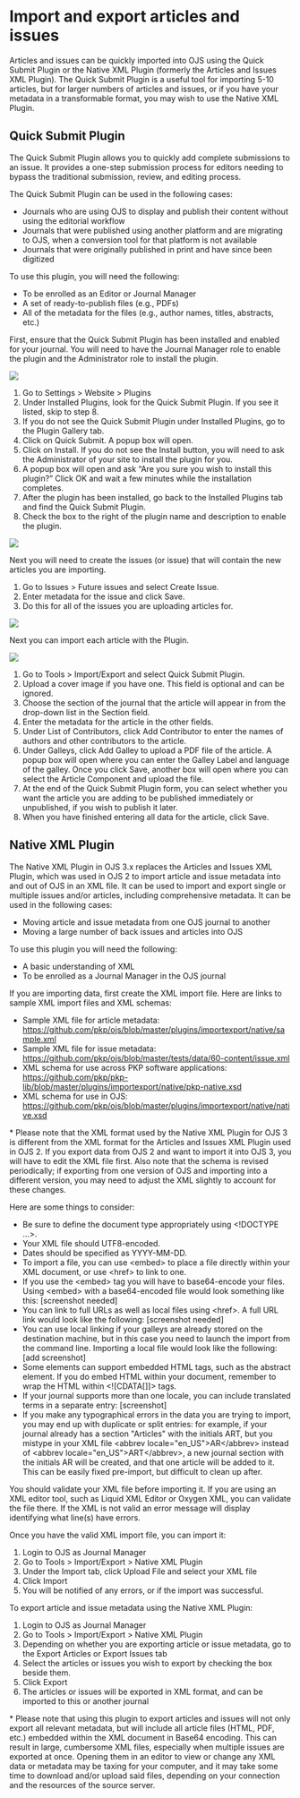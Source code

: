 # Import and export articles and issues

Articles and issues can be quickly imported into OJS using the Quick Submit Plugin or the Native XML Plugin \(formerly the Articles and Issues XML Plugin\).  The Quick Submit Plugin is a useful tool for importing 5-10 articles, but for larger numbers of articles and issues, or if you have your metadata in a transformable format, you may wish to use the Native XML Plugin.

## Quick Submit Plugin

The Quick Submit Plugin allows you to quickly add complete submissions to an issue. It provides a one-step submission process for editors needing to bypass the traditional submission, review, and editing process.

The Quick Submit Plugin can be used in the following cases:

* Journals who are using OJS to display and publish their content without using the editorial workflow
* Journals that were published using another platform and are migrating to OJS, when a conversion tool for that platform is not available
* Journals that were originally published in print and have since been digitized

To use this plugin, you will need the following:

* To be enrolled as an Editor or Journal Manager
* A set of ready-to-publish files \(e.g., PDFs\)
* All of the metadata for the files \(e.g., author names, titles, abstracts, etc.\)

First, ensure that the Quick Submit Plugin has been installed and enabled for your journal.  You will need to have the Journal Manager role to enable the plugin and the Administrator role to install the plugin.

![](../.gitbook/assets/find-plugins.png)

1. Go to Settings &gt; Website &gt; Plugins
2. Under Installed Plugins, look for the Quick Submit Plugin.  If you see it listed, skip to step 8.
3. If you do not see the Quick Submit Plugin under Installed Plugins, go to the Plugin Gallery tab.  
4. Click on Quick Submit.  A popup box will open. 
5. Click on Install.  If you do not see the Install button, you will need to ask the Administrator of your site to install the plugin for you.
6. A popup box will open and ask “Are you sure you wish to install this plugin?”  Click OK and wait a few minutes while the installation completes.
7. After the plugin has been installed, go back to the Installed Plugins tab and find the Quick Submit Plugin.
8. Check the box to the right of the plugin name and description to enable the plugin.

![](../.gitbook/assets/enabled-import-plugins.png)

Next you will need to create the issues \(or issue\) that will contain the new articles you are importing.

1. Go to Issues &gt; Future issues and select Create Issue.
2. Enter metadata for the issue and click Save.
3. Do this for all of the issues you are uploading articles for.

![](../.gitbook/assets/create-issue.png)

Next you can import each article with the Plugin.

![](../.gitbook/assets/import-plugins.png)

1. Go to Tools &gt; Import/Export and select Quick Submit Plugin.
2. Upload a cover image if you have one.  This field is optional and can be ignored.
3. Choose the section of the journal that the article will appear in from the drop-down list in the Section field.
4. Enter the metadata for the article in the other fields.
5. Under List of Contributors, click Add Contributor to enter the names of authors and other contributors to the article.   
6. Under Galleys, click Add Galley to upload a PDF file of the article.  A popup box will open where you can enter the Galley Label and language of the galley.  Once you click Save, another box will open where you can select the Article Component and upload the file.
7. At the end of the Quick Submit Plugin form, you can select whether you want the article you are adding to be published immediately or unpublished, if you wish to publish it later.
8. When you have finished entering all data for the article, click Save.

## Native XML Plugin

The Native XML Plugin in OJS 3.x replaces the Articles and Issues XML Plugin, which was used in OJS 2 to import article and issue metadata into and out of OJS in an XML file.  It can be used to import and export single or multiple issues and/or articles, including comprehensive metadata. It can be used in the following cases:

* Moving article and issue metadata from one OJS journal to another
* Moving a large number of back issues and articles into OJS

To use this plugin you will need the following:

* A basic understanding of XML
* To be enrolled as a Journal Manager in the OJS journal

If you are importing data, first create the XML import file.  Here are links to sample XML import files and XML schemas:

* Sample XML file for article metadata: https://github.com/pkp/ojs/blob/master/plugins/importexport/native/sample.xml
* Sample XML file for issue metadata: https://github.com/pkp/ojs/blob/master/tests/data/60-content/issue.xml
* XML schema for use across PKP software applications: https://github.com/pkp/pkp-lib/blob/master/plugins/importexport/native/pkp-native.xsd
* XML schema for use in OJS: https://github.com/pkp/ojs/blob/master/plugins/importexport/native/native.xsd

\* Please note that the XML format used by the Native XML Plugin for OJS 3 is different from the XML format for the Articles and Issues XML Plugin used in OJS 2.  If you export data from OJS 2 and want to import it into OJS 3, you will have to edit the XML file first. Also note that the schema is revised periodically; if exporting from one version of OJS and importing into a different version, you may need to adjust the XML slightly to account for these changes.

Here are some things to consider:

* Be sure to define the document type appropriately using &lt;!DOCTYPE ...&gt;.
* Your XML file should UTF8-encoded.
* Dates should be specified as YYYY-MM-DD.
* To import a file, you can use &lt;embed&gt; to place a file directly within your XML document, or use &lt;href&gt; to link to one.
* If you use the &lt;embed&gt; tag you will have to base64-encode your files. Using &lt;embed&gt; with a base64-encoded file would look something like this: \[screenshot needed\]
* You can link to full URLs as well as local files using &lt;href&gt;. A full URL link would look like the following: \[screenshot needed\]
* You can use local linking if your galleys are already stored on the destination machine, but in this case you need to launch the import from the command line. Importing a local file would look like the following: \[add screenshot\]
* Some elements can support embedded HTML tags, such as the abstract element. If you do embed HTML within your document, remember to wrap the HTML within &lt;!\[CDATA\[\]\]&gt; tags.
* If your journal supports more than one locale, you can include translated terms in a separate entry: \[screenshot\]
* If you make any typographical errors in the data you are trying to import, you may end up with duplicate or split entries: for example, if your journal already has a section "Articles" with the initials ART, but you mistype in your XML file &lt;abbrev locale="en\_US"&gt;AR&lt;/abbrev&gt; instead of &lt;abbrev locale="en\_US"&gt;ART&lt;/abbrev&gt;, a new journal section with the initials AR will be created, and that one article will be added to it. This can be easily fixed pre-import, but difficult to clean up after.

You should validate your XML file before importing it.  If you are using an XML editor tool, such as Liquid XML Editor or Oxygen XML, you can validate the file there.  If the XML is not valid an error message will display identifying what line\(s\) have errors.

Once you have the valid XML import file, you can import it:

1. Login to OJS as Journal Manager
2. Go to Tools &gt; Import/Export &gt; Native XML Plugin
3. Under the Import tab, click Upload File and select your XML file
4. Click Import
5. You will be notified of any errors, or if the import was successful.

To export article and issue metadata using the Native XML Plugin:

1. Login to OJS as Journal Manager
2. Go to Tools &gt; Import/Export &gt; Native XML Plugin
3. Depending on whether you are exporting article or issue metadata, go to the Export Articles or Export Issues tab
4. Select the articles or issues you wish to export by checking the box beside them.  
5. Click Export
6. The articles or issues will be exported in XML format, and can be imported to this or another journal

\* Please note that using this plugin to export articles and issues will not only export all relevant metadata, but will include all article files \(HTML, PDF, etc.\) embedded within the XML document in Base64 encoding. This can result in large, cumbersome XML files, especially when multiple issues are exported at once. Opening them in an editor to view or change any XML data or metadata may be taxing for your computer, and it may take some time to download and/or upload said files, depending on your connection and the resources of the source server.  


